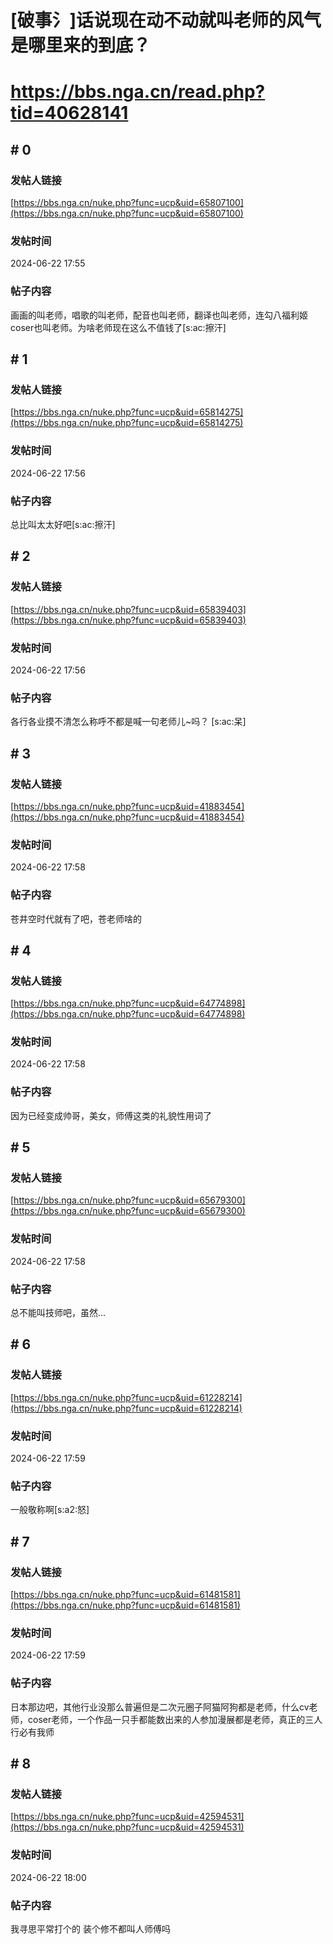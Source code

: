 # [破事氵]话说现在动不动就叫老师的风气是哪里来的到底？
# https://bbs.nga.cn/read.php?tid=40628141

## \# 0
### 发帖人链接
[https://bbs.nga.cn/nuke.php?func=ucp&uid=65807100](https://bbs.nga.cn/nuke.php?func=ucp&uid=65807100)
### 发帖时间
2024-06-22 17:55
### 帖子内容
画画的叫老师，唱歌的叫老师，配音也叫老师，翻译也叫老师，连勾八福利姬coser也叫老师。为啥老师现在这么不值钱了[s:ac:擦汗]
## \# 1
### 发帖人链接
[https://bbs.nga.cn/nuke.php?func=ucp&uid=65814275](https://bbs.nga.cn/nuke.php?func=ucp&uid=65814275)
### 发帖时间
2024-06-22 17:56
### 帖子内容
总比叫太太好吧[s:ac:擦汗]
## \# 2
### 发帖人链接
[https://bbs.nga.cn/nuke.php?func=ucp&uid=65839403](https://bbs.nga.cn/nuke.php?func=ucp&uid=65839403)
### 发帖时间
2024-06-22 17:56
### 帖子内容
各行各业摸不清怎么称呼不都是喊一句老师儿~吗？
[s:ac:呆]
## \# 3
### 发帖人链接
[https://bbs.nga.cn/nuke.php?func=ucp&uid=41883454](https://bbs.nga.cn/nuke.php?func=ucp&uid=41883454)
### 发帖时间
2024-06-22 17:58
### 帖子内容
苍井空时代就有了吧，苍老师啥的
## \# 4
### 发帖人链接
[https://bbs.nga.cn/nuke.php?func=ucp&uid=64774898](https://bbs.nga.cn/nuke.php?func=ucp&uid=64774898)
### 发帖时间
2024-06-22 17:58
### 帖子内容
因为已经变成帅哥，美女，师傅这类的礼貌性用词了
## \# 5
### 发帖人链接
[https://bbs.nga.cn/nuke.php?func=ucp&uid=65679300](https://bbs.nga.cn/nuke.php?func=ucp&uid=65679300)
### 发帖时间
2024-06-22 17:58
### 帖子内容
总不能叫技师吧，虽然...
## \# 6
### 发帖人链接
[https://bbs.nga.cn/nuke.php?func=ucp&uid=61228214](https://bbs.nga.cn/nuke.php?func=ucp&uid=61228214)
### 发帖时间
2024-06-22 17:59
### 帖子内容
一般敬称啊[s:a2:怒]
## \# 7
### 发帖人链接
[https://bbs.nga.cn/nuke.php?func=ucp&uid=61481581](https://bbs.nga.cn/nuke.php?func=ucp&uid=61481581)
### 发帖时间
2024-06-22 17:59
### 帖子内容
日本那边吧，其他行业没那么普遍但是二次元圈子阿猫阿狗都是老师，什么cv老师，coser老师，一个作品一只手都能数出来的人参加漫展都是老师，真正的三人行必有我师
## \# 8
### 发帖人链接
[https://bbs.nga.cn/nuke.php?func=ucp&uid=42594531](https://bbs.nga.cn/nuke.php?func=ucp&uid=42594531)
### 发帖时间
2024-06-22 18:00
### 帖子内容
我寻思平常打个的 装个修不都叫人师傅吗
